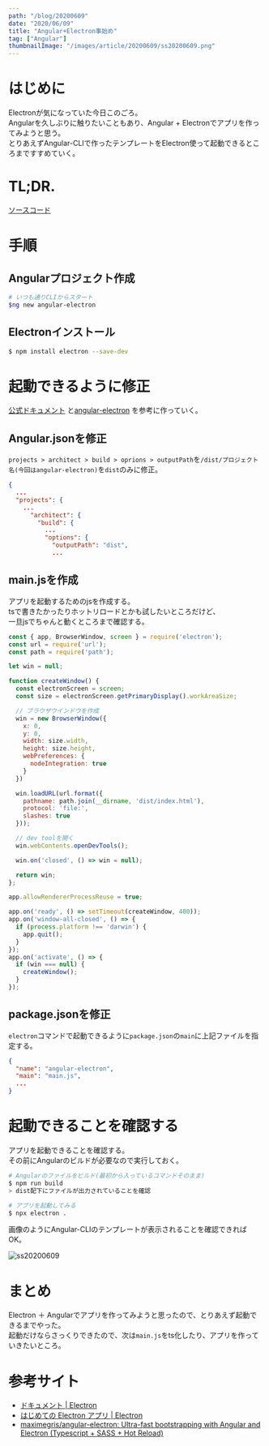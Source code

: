 ```yaml
---
path: "/blog/20200609"
date: "2020/06/09"
title: "Angular+Electron事始め"
tag: ["Angular"]
thumbnailImage: "/images/article/20200609/ss20200609.png"
---
```

# はじめに
Electronが気になっていた今日このごろ。  
Angularを久しぶりに触りたいこともあり、Angular + Electronでアプリを作ってみようと思う。  
とりあえずAngular-CLIで作ったテンプレートをElectron使って起動できるところまですすめていく。

# TL;DR.
[ソースコード](https://github.com/Tetsuya-Minase/program-samples/tree/master/angular-electron)

# 手順
## Angularプロジェクト作成
```bash
# いつも通りCLIからスタート
$ng new angular-electron
```

## Electronインストール
```bash
$ npm install electron --save-dev
```

# 起動できるように修正
[公式ドキュメント](https://www.electronjs.org/docs/tutorial/first-app) と[angular-electron](https://github.com/maximegris/angular-electron) を参考に作っていく。

## Angular.jsonを修正
`projects > architect > build > oprions > outputPath`を`/dist/プロジェクト名(今回はangular-electron)`を`dist`のみに修正。

```json
{
  ...
  "projects": {
    ...
      "architect": {
        "build": {
          ...
          "options": {
            "outputPath": "dist",
            ...
```

## main.jsを作成
アプリを起動するためのjsを作成する。  
tsで書きたかったりホットリロードとかも試したいところだけど、  
一旦jsでちゃんと動くところまで確認する。

```jsx
const { app, BrowserWindow, screen } = require('electron');
const url = require('url');
const path = require('path');

let win = null;

function createWindow() {
  const electronScreen = screen;
  const size = electronScreen.getPrimaryDisplay().workAreaSize;

  // ブラウザウインドウを作成
  win = new BrowserWindow({
    x: 0,
    y: 0,
    width: size.width,
    height: size.height,
    webPreferences: {
      nodeIntegration: true
    }
  })

  win.loadURL(url.format({
    pathname: path.join(__dirname, 'dist/index.html'),
    protocol: 'file:',
    slashes: true
  }));

  // dev toolを開く
  win.webContents.openDevTools();

  win.on('closed', () => win = null);

  return win;
};

app.allowRendererProcessReuse = true;

app.on('ready', () => setTimeout(createWindow, 400));
app.on('window-all-closed', () => {
  if (process.platform !== 'darwin') {
    app.quit();
  }
});
app.on('activate', () => {
  if (win === null) {
    createWindow();
  }
});
```

## package.jsonを修正
`electron`コマンドで起動できるように`package.json`の`main`に上記ファイルを指定する。  

```json
{
  "name": "angular-electron",
  "main": "main.js",
  ...
}
```

# 起動できることを確認する
アプリを起動できることを確認する。  
その前にAngularのビルドが必要なので実行しておく。

```bash
# Angularのファイルをビルド(最初から入っているコマンドそのまま)
$ npm run build
> dist配下にファイルが出力されていることを確認

# アプリを起動してみる
$ npx electron .
```

画像のようにAngular-CLIのテンプレートが表示されることを確認できればOK。

![ss20200609](/images/article/20200609/ss20200609.png)

# まとめ
Electron ＋ Angularでアプリを作ってみようと思ったので、とりあえず起動できるまでやった。  
起動だけならさっくりできたので、次は`main.js`をts化したり、アプリを作っていきたいところ。

# 参考サイト

- [ドキュメント | Electron](https://www.electronjs.org/docs)
- [はじめての Electron アプリ | Electron](https://www.electronjs.org/docs/tutorial/first-app)
- [maximegris/angular-electron: Ultra-fast bootstrapping with Angular and Electron (Typescript + SASS + Hot Reload)](https://github.com/maximegris/angular-electron)
